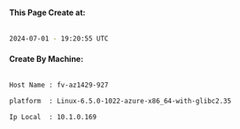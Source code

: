 
   
#### This Page Create at:

```bash

2024-07-01 - 19:20:55 UTC

```

#### Create By Machine:

```bash

Host Name : fv-az1429-927

platform  : Linux-6.5.0-1022-azure-x86_64-with-glibc2.35

Ip Local  : 10.1.0.169

```

